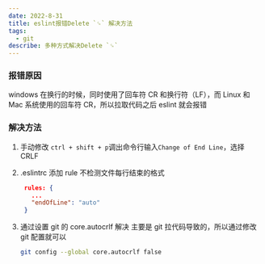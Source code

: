 ```yaml
---
date: 2022-8-31
title: eslint报错Delete `␍` 解决方法
tags:
  - git
describe: 多种方式解决Delete `␍`
---
```


### 报错原因

windows 在换行的时候，同时使用了回车符 CR 和换行符（LF），而 Linux 和 Mac 系统使用的回车符 CR，所以拉取代码之后 eslint 就会报错

### 解决方法

1. 手动修改 `ctrl + shift + p`调出命令行输入`Change of End Line`，选择 CRLF
2. .eslintrc 添加 rule 不检测文件每行结束的格式

   ```json
    rules: {
      ...
      "endOfLine": "auto"
    }
   ```

3. 通过设置 git 的 core.autocrlf 解决
   主要是 git 拉代码导致的，所以通过修改 git 配置就可以

   ```bash
   git config --global core.autocrlf false
   ```
